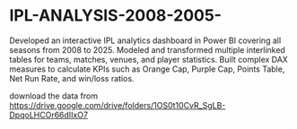 # IPL-ANALYSIS-2008-2005-
Developed an interactive IPL analytics dashboard in Power BI covering all seasons from 2008 to 2025. 
Modeled and transformed multiple interlinked tables for teams, matches, venues, and player statistics. Built complex DAX measures to calculate KPIs such as Orange Cap, Purple Cap, Points Table, Net Run Rate, and win/loss ratios. 

download the data from
https://drive.google.com/drive/folders/1OS0t10CvR_SgLB-DpqoLHCOr66dIIxO7
